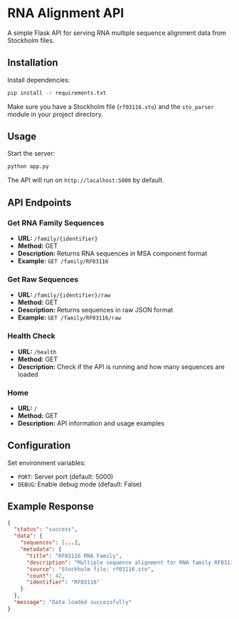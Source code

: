 # RNA Alignment API

A simple Flask API for serving RNA multiple sequence alignment data from Stockholm files.

## Installation

Install dependencies:

```bash
pip install -r requirements.txt
```

Make sure you have a Stockholm file (`rf03116.sto`) and the `sto_parser` module in your project directory.

## Usage

Start the server:

```bash
python app.py
```

The API will run on `http://localhost:5000` by default.

## API Endpoints

### Get RNA Family Sequences

- **URL:** `/family/{identifier}`
- **Method:** GET
- **Description:** Returns RNA sequences in MSA component format
- **Example:** `GET /family/RF03116`

### Get Raw Sequences

- **URL:** `/family/{identifier}/raw`
- **Method:** GET
- **Description:** Returns sequences in raw JSON format
- **Example:** `GET /family/RF03116/raw`

### Health Check

- **URL:** `/health`
- **Method:** GET
- **Description:** Check if the API is running and how many sequences are loaded

### Home

- **URL:** `/`
- **Method:** GET
- **Description:** API information and usage examples

## Configuration

Set environment variables:

- `PORT`: Server port (default: 5000)
- `DEBUG`: Enable debug mode (default: False)

## Example Response

```json
{
  "status": "success",
  "data": {
    "sequences": [...],
    "metadata": {
      "title": "RF03116 RNA Family",
      "description": "Multiple sequence alignment for RNA family RF03116",
      "source": "Stockholm file: rf03116.sto",
      "count": 42,
      "identifier": "RF03116"
    }
  },
  "message": "Data loaded successfully"
}
```